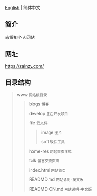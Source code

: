 [English](./README.md) | 简体中文

## 简介

志银的个人网站

## 网址

https://zainzy.com/

## 目录结构

> www  `网站根目录`
>
> > blogs  `博客`
> >
> > develop  `正在开发项目`
> >
> > file  `云文件`
> >
> > > image  `图片`
> > >
> > > soft  `软件工具`
> >
> > home-res  `网站首页样式`
> >
> > talk  `留言交流页面`
> >
> > index.html  `网站首页`
> >
> > READMD.md  `网站说明-英文版`
> >
> > READMD-CN.md  `网站说明-中文版`
>


